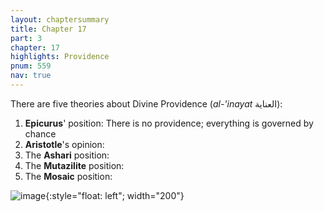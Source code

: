 ```yaml
---
layout: chaptersummary
title: Chapter 17
part: 3
chapter: 17
highlights: Providence
pnum: 559
nav: true
---
```


There are five theories about Divine Providence (_al-'inayat_ العناية):

1. **Epicurus**' position: There is no providence; everything is governed by chance
2. **Aristotle**'s opinion:
3. The **Ashari** position:
4. The **Mutazilite** position:
5. The **Mosaic** position:

![image](/Guide-Perplexed/assets/sefaria_icon.svg){:style="float: left"; width="200"}
